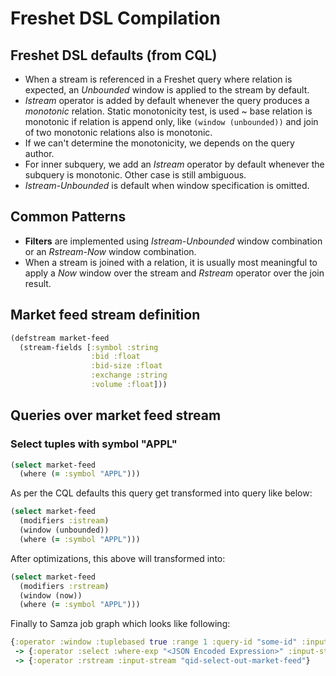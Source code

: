 # Freshet DSL Compilation

## Freshet DSL defaults (from CQL)

- When a stream is referenced in a Freshet query where relation is expected, an *Unbounded* window is applied to the stream by default.
- *Istream* operator is added by default whenever the query produces a *monotonic* relation. Static monotonicity test, is
used ~ base relation is monotonic if relation is append only, like ```(window (unbounded))``` and join of two monotonic relations also is monotonic.
- If we can't determine the monotonicity, we depends on the query author.
- For inner subquery, we add an *Istream* operator by default whenever the subquery is monotonic. Other case is still ambiguous.
- *Istream-Unbounded* is default when window specification is omitted.

## Common Patterns

- **Filters** are implemented using *Istream-Unbounded* window combination or an *Rstream-Now* window combination.
- When a stream is joined with a relation, it is usually most meaningful to apply a *Now* window over the stream and *Rstream* operator over the join result.

## Market feed stream definition

```clojure
(defstream market-feed
  (stream-fields [:symbol :string
                  :bid :float
                  :bid-size :float
                  :exchange :string
                  :volume :float]))

```

## Queries over market feed stream

### Select tuples with symbol "APPL"

```clojure
(select market-feed
  (where (= :symbol "APPL")))
```

As per the CQL defaults this query get transformed into query like below:

```clojure
(select market-feed
  (modifiers :istream)
  (window (unbounded))
  (where (= :symbol "APPL")))
```

After optimizations, this above will transformed into:

```clojure
(select market-feed
  (modifiers :rstream)
  (window (now))
  (where (= :symbol "APPL")))
```

Finally to Samza job graph which looks like following:

```clojure
{:operator :window :tuplebased true :range 1 :query-id "some-id" :input-stream "topic-from-stream-def" :output-stream "qid-window-out-market-feed" :input-streams [{:stream "market-feed" ...}] :output-streams [{:stream "qid-window-out-market-feed" ..}]}
 -> {:operator :select :where-exp "<JSON Encoded Expression>" :input-stream "qid-window-out-market-feed" :output-stream "qid-select-out-market-feed" :input-streams [{:stream "qid-window-out-market-feed"}] :output-streams [{:stream "qid-select-out-rstream-market-feed" ..}]}
 -> {:operator :rstream :input-stream "qid-select-out-market-feed"}
```

